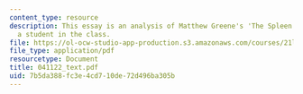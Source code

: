 ```yaml
---
content_type: resource
description: This essay is an analysis of Matthew Greene's 'The Spleen' by Emily Proctor,
  a student in the class.
file: https://ol-ocw-studio-app-production.s3.amazonaws.com/courses/21l-704-studies-in-poetry-british-poetry-and-the-sciences-of-the-mind-fall-2004/7b5da388fc3e4cd710de72d496ba305b_041122_text.pdf
file_type: application/pdf
resourcetype: Document
title: 041122_text.pdf
uid: 7b5da388-fc3e-4cd7-10de-72d496ba305b
---
```

